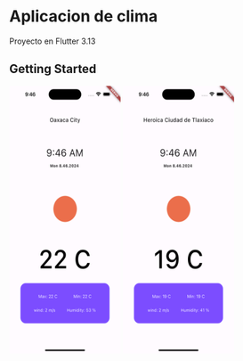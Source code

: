 # Aplicacion de clima

Proyecto en Flutter 3.13

## Getting Started




<a href="" target="_blank"> <img src="https://github.com/IsraelMerlyn/clima_/blob/main/screenshot/oaxaca.png" width="200" height="480"/></a>
<a href="" target="_blank"> <img src="https://github.com/IsraelMerlyn/clima_/blob/main/screenshot/tlaxiaco.png" width="200" height="480"/></a>